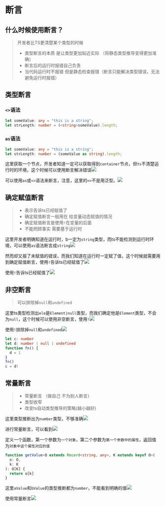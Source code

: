 # 断言

## 什么时候使用断言？

> 开发者比TS更清楚某个类型的时候
>
> - 类型断言的本质 是让类型更加贴近实际 （将静态类型推导变得更加准确）
> - 断言后的运行时报错自己负责
> - 当代码运行时不报错 但是静态检查报错（断言只能解决类型错误，无法避免运行时报错）

## 类型断言

### `<>`语法

```ts
let someValue: any = "this is a string";
let strLength: number = (<string>someValue).length;
```

### `as`语法

```ts
let someValue: any = "this is a string";
let strLength: number = (someValue as string).length;
```

这里获取一个节点，开发者知道一定可以获取得到`container`节点，但`ts`不清楚运行时的环境，这个时候可以使用断言解决错误<img src='./images/07/01.png'  >

可以使用`as`或`<>`语法来断言，注意，这里的`<>`不是用泛型。<img src='./images/07/02.png'>

## 确定赋值断言

> - 表示告诉ts已经赋值了
> - 确定赋值断言一般用在 给变量动态赋值的情况
> - 确定赋值断言是使用`!`在变量的后面
> - 不能罔顾事实 需要基于运行时

这里开发者明确知道在运行时，b一定为`string`类型，而ts不能检测到运行时环境，可以使用`as`语法断言成`string`<img src='./images/07/03.png'>

然而却又报了未赋值的错误，而我们知道在运行时一定赋了值，这个时候就需要用到确定赋值断言，使用`!`告诉ts已经赋值了<img src='./images/07/04.png'>

使用`!`告诉ts已经赋值了<img src='./images/07/05.png'>

## 非空断言

> 可以排除掉`null`和`undefined`

这里ts类型检测出`ele`是`Element|null`类型，而我们确定他是`Element`类型，不会为`null`，这个时候可以使用非空断言，使用`!`<img src='./images/07/06.png'>

使用`!`排除掉`null`和`undefined`<img src='./images/07/06.png'>

```ts
let c: number
let d: number | null | undefined
function fn() {
  d = 1
}
fn()
c = d!
```

## 常量断言

> - 常量断言 （做自己 不为别人断言）
> - 类型收窄
> - 改变ts自动类型推导的策略(越小越好)

这里类型推断出为`number`类型，不够准确<img src='./images/07/08.png'>

进行常量断言，可以看到<img src='./images/07/09.png'>

定义一个函数，第一个参数为`一个对象`，第二个参数为`第一个参数中的属性`，返回值为`对象中这个属性对应的值`

```ts
function getValue<O extends Record<string, any>, K extends keyof O>(
  o: O,
  k: K
): O[K] {
  return o[k]
}
```

这里`aValue`和`bValue`的类型推断都为`number`，不能看到明确的值<img src='./images/07/10.png'>

使用常量断言<img src='./images/07/11.png'>











